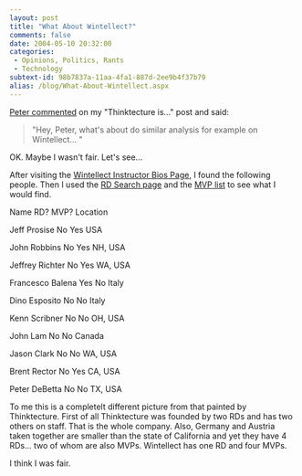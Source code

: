 ```yaml
---
layout: post
title: "What About Wintellect?"
comments: false
date: 2004-05-10 20:32:00
categories:
 - Opinions, Politics, Rants
 - Technology
subtext-id: 98b7837a-11aa-4fa1-887d-2ee9b4f37b79
alias: /blog/What-About-Wintellect.aspx
---
```



[Peter commented](http://www.peterprovost.org/archive/2004/05/10/1231.aspx#1237) on my "Thinktecture is..." post and said:

> "Hey, Peter, what's about do similar analysis for example on Wintellect... "

OK. Maybe I wasn't fair. Let's see...

After visiting the [Wintellect Instructor Bios Page](http://www.wintellect.com/about/instructors/), I found the following people. Then I used the [RD Search page](http://www.microsoftregionaldirectors.com/Public/rdFind.aspx) and the [MVP list](http://mvp.support.microsoft.com/default.aspx?scid=fh;EN-US;mvpaward&style=toc) to see what I would find.

Name RD? MVP? Location

Jeff Prosise
No
Yes
USA

John Robbins
No
Yes
NH, USA

Jeffrey Richter
No
Yes
WA, USA

Francesco Balena
Yes
No
Italy

Dino Esposito
No
No
Italy

Kenn Scribner
No
No
OH, USA

John Lam
No
No
Canada

Jason Clark
No
No
WA, USA

Brent Rector
No
Yes
CA, USA

Peter DeBetta
No
No
TX, USA

To me this is a completelt different picture from that painted by Thinktecture. First of all Thinktecture was founded by two RDs and has two others on staff. That is the whole company. Also, Germany and Austria taken together are smaller than the state of California and yet they have 4 RDs... two of whom are also MVPs. Wintellect has one RD and four MVPs.

I think I was fair.
